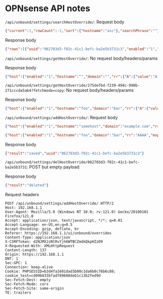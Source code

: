 # OPNsense API notes

`/api/unbound/settings/searchHostOverride/`: Request body

```json
{"current":1,"rowCount":-1,"sort":{"hostname":"asc"},"searchPhrase":""}
```

Response body

```json
{"rows":[{"uuid":"062703d3-f02c-41c1-befc-ba2e5b3731c3","enabled":"1","hostname":"somehost","domain":"example.com","rr":"A (IPv4 address)","mxprio":"","mx":"","server":"0.0.0.0","description":"foo"}],"rowCount":1,"total":1,"current":1}
```

`/api/unbound/settings/getHostOverride/`: No request body/headers/params

Response body

```json
{"host":{"enabled":"1","hostname":"","domain":"","rr":{"A":{"value":"A (IPv4 address)","selected":1},"AAAA":{"value":"AAAA (IPv6 address)","selected":0},"MX":{"value":"MX (Mail server)","selected":0}},"mxprio":"","mx":"","server":"","description":""}}
```

`/api/unbound/settings/getHostOverride/275defbd-f239-494c-998b-271cccda5ab4?fetchmode=copy`: No request body/headers/params

Response body

```json
{"host":{"enabled":"1","hostname":"foo","domain":"bar","rr":{"A":{"value":"A (IPv4 address)","selected":0},"AAAA":{"value":"AAAA (IPv6 address)","selected":1},"MX":{"value":"MX (Mail server)","selected":0}},"mxprio":"","mx":"","server":"fe80::","description":"baz"}}
```

`/api/unbound/settings/addHostOverride/`: Request body

```json
{"host":{"enabled":"1","hostname":"somehost","domain":"example.com","rr":"A","mxprio":"","mx":"","server":"0.0.0.0","description":"foo"}}
````

```json
{"host":{"enabled":"1","hostname":"foo","domain":"bar","rr":"AAAA","mxprio":"","mx":"","server":"fe80::","description":"baz"}}
```

Response body

```json
{"result":"saved","uuid":"062703d3-f02c-41c1-befc-ba2e5b3731c3"}
```

`/api/unbound/settings/delHostOverride/062703d3-f02c-41c1-befc-ba2e5b3731`: POST but empty payload

Response body

```json
{"result":"deleted"}
```

Request headers

```http
POST /api/unbound/settings/addHostOverride/ HTTP/2
Host: 192.168.1.1
User-Agent: Mozilla/5.0 (Windows NT 10.0; rv:121.0) Gecko/20100101 Firefox/121.0
Accept: application/json, text/javascript, */*; q=0.01
Accept-Language: en-US,en;q=0.5
Accept-Encoding: gzip, deflate, br
Referer: https://192.168.1.1/ui/unbound/overrides
Content-Type: application/json
X-CSRFToken: d2NJMXJzNlRvYjh6WTBCZmdkQkpHZz09
X-Requested-With: XMLHttpRequest
Content-Length: 137
Origin: https://192.168.1.1
DNT: 1
Sec-GPC: 1
Connection: keep-alive
Cookie: PHPSESSID=b3d4fa1601dad3b00c1da6b0c76b6c88; cookie_test=cd09b833bfad789608deb1c13b2fed9d
Sec-Fetch-Dest: empty
Sec-Fetch-Mode: cors
Sec-Fetch-Site: same-origin
TE: trailers
```

